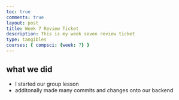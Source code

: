 ```yaml
---
toc: true
comments: true
layout: post
title: Week 7 Review Ticket
description: This is my week seven review ticket 
type: tangibles
courses: { compsci: {week: 7} }
---
```


## what we did
- I started our group lesson
- additonally made many commits and changes onto our backend
